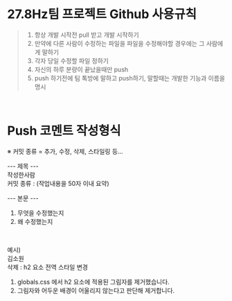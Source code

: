 # 27.8Hz팀 프로젝트 Github 사용규칙
> 1. 항상 개발 시작전 pull 받고 개발 시작하기
> 2. 만약에 다른 사람이 수정하는 파일을 파일을 수정해야할 경우에는 그 사람에게 말하기
> 3. 각자 당일 수정할 파일 정하기
> 4. 자신의 하루 분량이 끝났을때만 push
> 5. push 하기전에 팀 톡방에 말하고 push하기, 말할때는 개발한 기능과 이름을 명시

<br>

# Push 코멘트 작성형식

※ 커밋 종류 = 추가, 수정, 삭제, 스타일링 등...

--- 제목 --- <br>
작성한사람 <br>
커밋 종류 : (작업내용을 50자 이내 요약)

--- 본문 ---
1. 무엇을 수정했는지
2. 왜 수정했는지

<br>

예시) <br>
김소원  <br>
삭제 : h2 요소 전역 스타일 변경 <br>

1. globals.css 에서 h2 요소에 적용된 그림자를 제거했습니다.
2. 그림자와 어두운 배경이 어울리지 않는다고 판단해 제거합니다.
